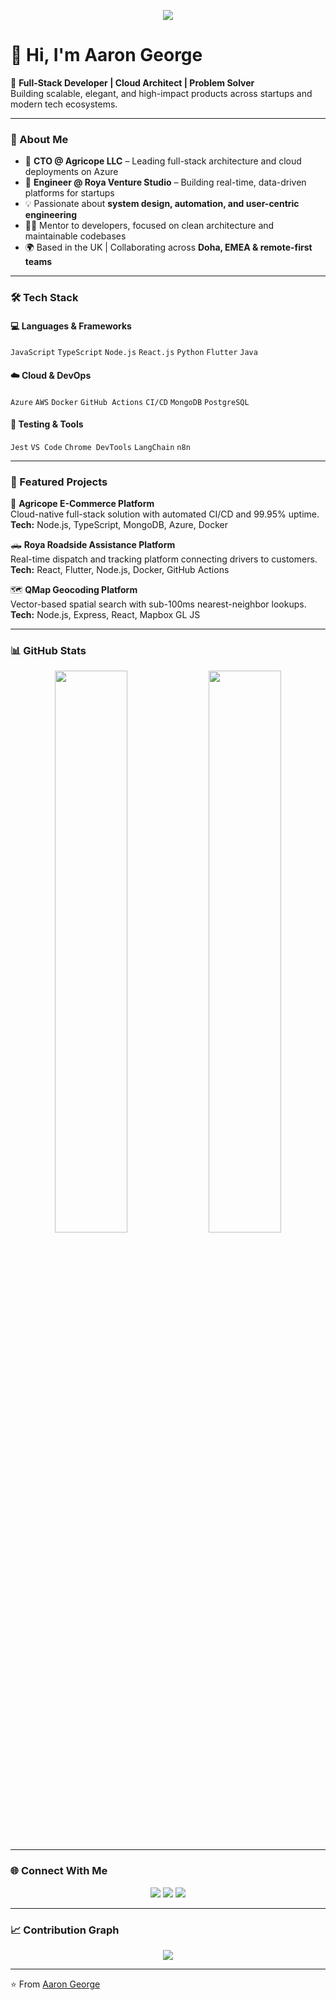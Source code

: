 <p align="center">
  <img src="https://readme-typing-svg.demolab.com/?lines=Full-Stack+Engineer;Cloud+Architect;Open+Source+Contributor;Tech+Mentor;Startup+Builder&center=true&width=600&height=45&color=00BFFF&vCenter=true&pause=1000">
</p>

# 👋 Hi, I'm Aaron George  

🚀 **Full-Stack Developer | Cloud Architect | Problem Solver**  
Building scalable, elegant, and high-impact products across startups and modern tech ecosystems.  

---

### 🧠 About Me
- 💼 **CTO @ Agricope LLC** – Leading full-stack architecture and cloud deployments on Azure  
- 🧩 **Engineer @ Roya Venture Studio** – Building real-time, data-driven platforms for startups  
- 💡 Passionate about **system design, automation, and user-centric engineering**  
- 🧑‍🏫 Mentor to developers, focused on clean architecture and maintainable codebases  
- 🌍 Based in the UK | Collaborating across **Doha, EMEA & remote-first teams**

---

### 🛠️ Tech Stack

#### 💻 Languages & Frameworks  
`JavaScript` `TypeScript` `Node.js` `React.js` `Python` `Flutter` `Java`

#### ☁️ Cloud & DevOps  
`Azure` `AWS` `Docker` `GitHub Actions` `CI/CD` `MongoDB` `PostgreSQL`

#### 🧪 Testing & Tools  
`Jest` `VS Code` `Chrome DevTools` `LangChain` `n8n`

---

### 🚀 Featured Projects

🌱 **Agricope E-Commerce Platform**  
Cloud-native full-stack solution with automated CI/CD and 99.95% uptime.  
**Tech:** Node.js, TypeScript, MongoDB, Azure, Docker  

🛻 **Roya Roadside Assistance Platform**  
Real-time dispatch and tracking platform connecting drivers to customers.  
**Tech:** React, Flutter, Node.js, Docker, GitHub Actions  

🗺️ **QMap Geocoding Platform**  
Vector-based spatial search with sub-100ms nearest-neighbor lookups.  
**Tech:** Node.js, Express, React, Mapbox GL JS  

---

### 📊 GitHub Stats

<p align="center">
  <img width="48%" src="https://github-readme-stats.vercel.app/api?username=ajgeorge&show_icons=true&theme=radical" />
  <img width="48%" src="https://github-readme-streak-stats.herokuapp.com/?user=ajgeorge&theme=radical" />
</p>

---

### 🌐 Connect With Me  

<p align="center">
  <a href="https://www.linkedin.com/in/ajosgeorge/"><img src="https://img.shields.io/badge/LinkedIn-Aaron%20George-blue?style=for-the-badge&logo=linkedin" /></a>
  <a href="https://github.com/ajgeorge"><img src="https://img.shields.io/badge/GitHub-ajgeorge-lightgrey?style=for-the-badge&logo=github" /></a>
  <a href="mailto:aaronjosgeorge@gmail.com"><img src="https://img.shields.io/badge/Email-Contact%20Me-red?style=for-the-badge&logo=gmail" /></a>
</p>

---

### 📈 Contribution Graph  

<p align="center">
  <img src="https://github-readme-activity-graph.vercel.app/graph?username=ajgeorge&theme=react-dark&bg_color=0D1117&color=00BFFF&line=00BFFF&point=FFFFFF"/>
</p>

---

⭐️ From [Aaron George](https://github.com/ajgeorge)

